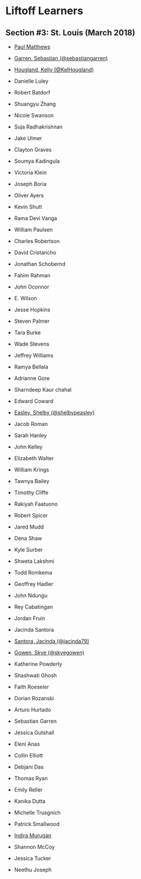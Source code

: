 # Liftoff Learners

## Section \#3: St. Louis (March 2018)

- [Paul Matthews](https://www.github.com/pdmxdd/liftoff-assignments)
- [Garren, Sebastian (@sebastiangarren)](https://github.com/sebastiangarren/liftoff-assignments)
- [Hougland, Kelly (@KelHougland)](https://github.com/KelHougland/liftoff-assignments)

- Danielle Luley
- Robert Batdorf
- Shuangyu Zhang
- Nicole Swanson
- Suja Radhakrishnan
- Jake Ulmer
- Clayton Graves
- Soumya Kadingula
- Victoria Klein
- Joseph Boria
- Oliver Ayers
- Kevin Shutt
- Rama Devi Vanga
- William Paulsen
- Charles Robertson
- David Cristancho
- Jonathan Schobernd
- Fahim Rahman
- John Oconnor
- E. Wilson
- Jesse Hopkins
- Steven Palmer
- Tara Burke
- Wade Stevens
- Jeffrey Williams
- Ramya Bellala
- Adrianne Gore
- Sharndeep Kaur chahal
- Edward Coward
- [Easley, Shelby (@shelbypeasley)](https://github.com/shelbypeasley/liftoff-assignments)
- Jacob Roman
- Sarah Hanley
- John Kelley
- Elizabeth Walter
- William Krings
- Tawnya Bailey
- Timothy Cliffe
- Rakiyah Faatuono
- Robert Spicer
- Jared Mudd
- Dena Shaw
- Kyle Surber
- Shweta Lakshmi
- Todd Romkema
- Geoffrey Hadler
- John Ndungu
- Rey Cabatingan
- Jordan Fruin
- Jacinda Santora
- [Santora, Jacinda (@jacinda79)](https://github.com/jacinda79/liftoff-assignments)
- [Gowen, Skye (@skyegowen)](https://github.com/skyegowen/liftoff-assignments)
- Katherine Powderly
- Shashwati Ghosh
- Faith Roeseler 
- Dorian Rozanski
- Arturo Hurtado
- Sebastian Garren
- Jessica Gutshall
- Eleni Anas
- Collin Elliott
- Debjani Das
- Thomas Ryan
- Emily Reller
- Kanika Dutta
- Michelle Trusgnich
- Patrick Smallwood
- [Indira Murugan](https://github.com/IndiraMur/liftoff-assignments.git)
- Shannon McCoy
- Jessica Tucker 
- Neethu Joseph


